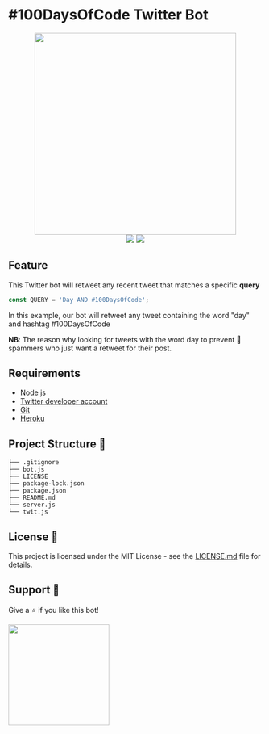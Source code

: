 # #100DaysOfCode Twitter Bot

<div align="center">
<img src="https://user-images.githubusercontent.com/24995094/178178186-73173521-47bf-47e7-913f-0d576447ef10.png"
width=400 />
</div>

<div align="center">
<img src="https://img.shields.io/badge/twit Api-1D9BF0?style=for-the-badge&logo=twitter&logoColor=white" />
<img src="https://img.shields.io/badge/node js-689F63?style=for-the-badge&logo=javascript&logoColor=white" />
</div>

## Feature

This Twitter bot will retweet any recent tweet that matches a specific **query**

```js
const QUERY = 'Day AND #100DaysOfCode';
```

In this example, our bot will retweet any tweet containing the word "day" and hashtag #100DaysOfCode

**NB**: The reason why looking for tweets with the word day to prevent 🧹 spammers who just want a retweet for their post.

## Requirements

- [Node js](https://nodejs.org/en/download/)
- [Twitter developer account](https://developer.twitter.com/en)
- [Git](https://git-scm.com/downloads)
- [Heroku](https://heroku.com)

## Project Structure 📂

```
├── .gitignore
├── bot.js
├── LICENSE
├── package-lock.json
├── package.json
├── README.md
└── server.js
└── twit.js
```

## License 📜

This project is licensed under the MIT License - see the [LICENSE.md](./LICENSE.md) file for details.

## Support 💛

Give a ⭐ if you like this bot!
<br>

<a href="https://www.buymeacoffee.com/zougari"><img src="https://cdn.buymeacoffee.com/buttons/v2/default-yellow.png" width="200" /></a>
